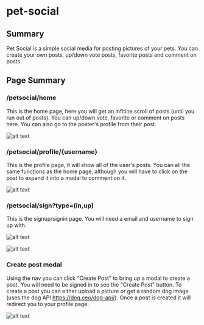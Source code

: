 # pet-social

## Summary

Pet Social is a simple social media for posting pictures of your pets. You can create your own posts, up/down vote posts, favorite posts and comment on posts.

## Page Summary

### /petsocial/home

This is the home page, here you will get an infitine scroll of posts (until you run out of posts). You can up/down vote, favorite or comment on posts here. You can also go to the poster's profile from their post.

![alt text](https://snipboard.io/NZp2g8.jpg)


### /petsocial/profile/{username}

This is the profile page, it will show all of the user's posts. You can all the same functions as the home page, although you will have to click on the post to expand it into a modal to comment on it. 

![alt text](https://snipboard.io/0f8eA7.jpg)

### /petsocial/sign?type=(in,up)

This is the signup/signin page. You will need a email and username to sign up with. 

![alt text](https://snipboard.io/zXxDQh.jpg)

![alt text](https://snipboard.io/3rO9hV.jpg)


### Create post modal

Using the nav you can click "Create Post" to bring up a modal to create a post. You will need to be signed in to see the "Create Post" button. To create a post you can either upload a picture or get a random dog image (uses the dog API https://dog.ceo/dog-api/). Once a post is created it will redirect you to your profile page.

![alt text](https://snipboard.io/4zO0RH.jpg)

